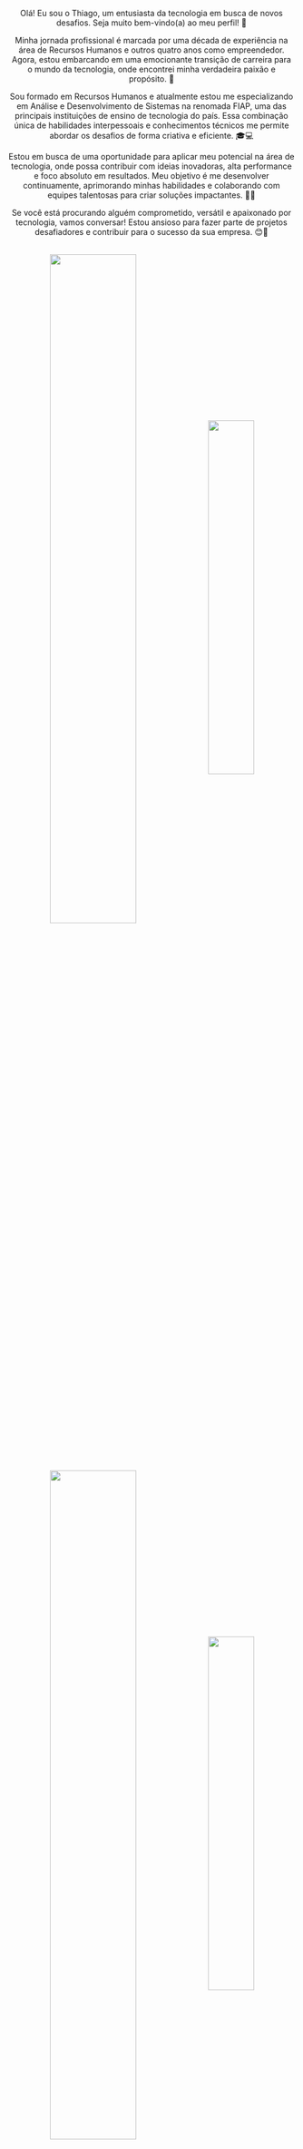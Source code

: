 
<p align="center">Olá! Eu sou o Thiago, um entusiasta da tecnologia em busca de novos desafios. Seja muito bem-vindo(a) ao meu perfil! 👋

<p align="center">Minha jornada profissional é marcada por uma década de experiência na área de Recursos Humanos e outros quatro anos como empreendedor. Agora, estou embarcando em uma emocionante transição de carreira para o mundo da tecnologia, onde encontrei minha verdadeira paixão e propósito. 🚀

<p align="center">Sou formado em Recursos Humanos e atualmente estou me especializando em Análise e Desenvolvimento de Sistemas na renomada FIAP, uma das principais instituições de ensino de tecnologia do país. Essa combinação única de habilidades interpessoais e conhecimentos técnicos me permite abordar os desafios de forma criativa e eficiente. 🎓💻

<p align="center">Estou em busca de uma oportunidade para aplicar meu potencial na área de tecnologia, onde possa contribuir com ideias inovadoras, alta performance e foco absoluto em resultados. Meu objetivo é me desenvolver continuamente, aprimorando minhas habilidades e colaborando com equipes talentosas para criar soluções impactantes. 🌟💡
 
 <p align="center">Se você está procurando alguém comprometido, versátil e apaixonado por tecnologia, vamos conversar! Estou ansioso para fazer parte de projetos desafiadores e contribuir para o sucesso da sua empresa. 😊🤝</p>&nbsp;

<div  align="center" style="margin-bottom:100px">
<img width=55% align="center"  src="https://github-readme-streak-stats.herokuapp.com?user=thiagoassisdev&theme=radical&mode=weekly" />
<img width=40% align="center" src="https://github-perfil-personalizacao.vercel.app/api/top-langs/?username=thiagoassisdev&show_icons=true&theme=radical&layout=compact" />

<div  align="center" style="margin-bottom:100px">
<img width=55% align="center"  src="https://github-readme-streak-stats.herokuapp.com?user=thiagoassisdev&theme=radical&mode=weekly" />
<img width=40% align="center" src="https://github-perfil-personalizacao.vercel.app/api/top-langs/?username=thiagoassisdev&show_icons=true&theme=radical&layout=compact" />


</div>
 
 &nbsp;
 &nbsp;



## My Skills

#### Main Stack:

![Python](https://img.shields.io/badge/Python-14354C?style=for-the-badge&logo=python&logoColor=white)&nbsp;
![HTML](https://img.shields.io/badge/HTML5-E34F26?style=for-the-badge&logo=html5&logoColor=white)&nbsp;
![CSS](https://img.shields.io/badge/CSS3-1572B6?style=for-the-badge&logo=css3&logoColor=white)&nbsp;
![JavaScript](https://img.shields.io/badge/JavaScript-F7DF1E?style=for-the-badge&logo=javascript&logoColor=black)&nbsp;
![JAVA](https://img.shields.io/badge/Java-ED8B00?style=for-the-badge&logo=openjdk&logoColor=white)&nbsp;
![Node-Red](https://img.shields.io/badge/Node--Red-8F0000?style=for-the-badge&logo=nodered&logoColor=white)&nbsp;

#### IDE:
![Eclipse](https://img.shields.io/badge/Eclipse-2C2255?style=for-the-badge&logo=eclipse&logoColor=white)&nbsp;
![PyCharm](https://img.shields.io/badge/PyCharm-000000.svg?&style=for-the-badge&logo=PyCharm&logoColor=white)&nbsp;
![VScode](https://img.shields.io/badge/vscode-4285F4?style=for-the-badge&logo=vscode&logoColor=white)&nbsp;

#### Workstation Tools:

![Trello](https://img.shields.io/badge/Trello-0052CC?style=for-the-badge&logo=trello&logoColor=white)&nbsp;
![Miro](https://img.shields.io/badge/Miro-F7C922?style=for-the-badge&logo=Miro&logoColor=050036)&nbsp;
![Excel](https://img.shields.io/badge/Microsoft_Excel-217346?style=for-the-badge&logo=microsoft-excel&logoColor=white)&nbsp;
![Office](https://img.shields.io/badge/Microsoft_Office-D83B01?style=for-the-badge&logo=microsoft-office&logoColor=white)&nbsp;
![Power Point](https://img.shields.io/badge/Microsoft_PowerPoint-B7472A?style=for-the-badge&logo=microsoft-powerpoint&logoColor=white)&nbsp;
![Notion](https://img.shields.io/badge/Notion-000000?style=for-the-badge&logo=notion&logoColor=white)&nbsp;

#### Databases:

![Oracle](https://img.shields.io/badge/Oracle-F80000?style=for-the-badge&logo=Oracle&logoColor=white)&nbsp;

#### Cloud:

![IBM](https://img.shields.io/badge/IBM%20Cloud-1261FE?style=for-the-badge&logo=IBM%20Cloud&logoColor=white)&nbsp;
![Oracle](https://img.shields.io/badge/Oracle-F80000?style=for-the-badge&logo=oracle&logoColor=black)&nbsp;

&nbsp;
&nbsp;

## Contacts:

<div> 
<a href="https://www.instagram.com/_thiagoassis" target="_blank"><img src="https://img.shields.io/badge/-Instagram-%23E4405F?style=for-the-badge&logo=instagram&logoColor=white">
</a>
<a href = "mailto:assis.thiago@hotmail.com"> <img src="https://img.shields.io/badge/Microsoft_Outlook-0078D4?style=for-the-badge&logo=microsoft-outlook&logoColor=white"></a>
<a href="https://www.linkedin.com/in/thiagoassisdev/" target="_blank"><img src="https://img.shields.io/badge/-LinkedIn-%230077B5?style=for-the-badge&logo=linkedin&logoColor=white"  target="_blank"></a> 
</div>&nbsp;&nbsp;
 

  
  
<img width=100% src="https://capsule-render.vercel.app/api?type=waving&color=cdb91b&height=120&section=footer"/>



<!--
**thiagoassisdev/thiagoassisdev** is a ✨ _special_ ✨ repository because its `README.md` (this file) appears on your GitHub profile.

Here are some ideas to get you started:

- 🔭 I’m currently working on ...
- 🌱 I’m currently learning ...
- 👯 I’m looking to collaborate on ...
- 🤔 I’m looking for help with ...
- 💬 Ask me about ...
- 📫 How to reach me: ...
- 😄 Pronouns: ...
- ⚡ Fun fact: ...
-->
